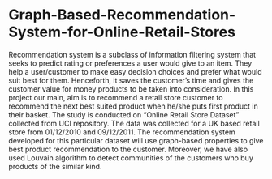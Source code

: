 # Graph-Based-Recommendation-System-for-Online-Retail-Stores
Recommendation system is a subclass of information filtering system that seeks to predict rating or preferences a user would give to an item. They help a user/customer to make easy decision choices and prefer what would suit best for them. Henceforth, it saves the customer’s time and gives the customer value for money products to be taken into consideration. In this project our main, aim is to recommend a retail store customer to recommend the next best suited product when he/she puts first product in their basket. The study is conducted on “Online Retail Store Dataset” collected from UCI repository. The data was collected for a UK based retail store from 01/12/2010 and 09/12/2011. The recommendation system developed for this particular dataset will use graph-based properties to give best product recommendation to the customer. Moreover, we have also used Louvain algorithm to detect communities of the customers who buy products of the similar kind.
